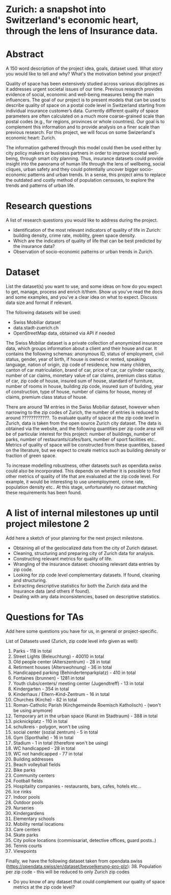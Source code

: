 # Zurich: a snapshot into Switzerland's economic heart, through the lens of Insurance data.


# Abstract
A 150 word description of the project idea, goals, dataset used. What story you would like to tell and why? What's the motivation behind your project?

Quality of space has been extensively studied across various disciplines as it addresses urgent societal issues of our time. Previous research provides evidence of social, economic and well-being measures being the main influencers. The goal of our project is to present models that can be used to describe quality of space on a postal code level in Switzerland starting from individual insurance customer’s data. Currently different quality of space parameters are often calculated on a much more coarse-grained scale than postal codes (e.g., for regions, provinces or whole countries). Our goal is to complement this information and to provide analysis on a finer scale than previous research. For this project, we will focus on some Swizerland's economic heart: Zurich. 

The information gathered through this model could then be used either by city policy makers or business partners in order to improve societal well-being, through smart city planning. Thus, insurance datasets could provide insight into the panorama of human life through the lens of wellbeing, social cliques, urban safety and they could potentially uncover bigger socio-economic patterns and urban trends. In a sense, this project aims to replace the outdated and costly method of population censuses, to explore the trends and patterns of urban life.


# Research questions
A list of research questions you would like to address during the project. 

- Identification of the most relevant indicators of quality of life in Zurich: building density, crime rate, mobility, green space density.
- Which are the indicators of quality of life that can be best predicted by the insurance data?
- Observation of socio-economic patterns or urban trends in Zurich.


# Dataset
List the dataset(s) you want to use, and some ideas on how do you expect to get, manage, process and enrich it/them. Show us you've read the docs and some examples, and you've a clear idea on what to expect. Discuss data size and format if relevant.

The following datasets will be used:

- Swiss Mobiliar dataset
- data.stadt-zuerich.ch
- OpenStreetMap data, obtained via API if needed

The Swiss Mobiliar dataset is a private collection of anonymized insurance data, which groups information about a client and their house and car. It contains the following schemas: anonymous ID, status of employment, civil status, gender, year of birth, if house is owned or rented, speaking language, nation of origin, zip code of residence, how many children, canton of car matriculation, brand of car, price of car, car cylinder capacity, number of car claims, monetary value of car claims, premium class status of car, zip code of house, insured sum of house, standard of furniture, number of rooms in house, building zip code, insured sum of building, year of construction, type of house, number of claims for house, money of claims, premium class status of house.

There are around 1M entries in the Swiss Mobiliar dataset, however when narrowing to the zip codes of Zurich, the number of entries is reduced to around ????????????.
To evaluate quality of space at the zip code level in Zurich, data is taken from the open source Zurich city dataset. The data is obtained via the website, and the following quantities per zip code area will be of particular interest for this project: number of buildings, number of parks, number of restaurants/cafes/bars, number of sport facilities etc.. Metrics of quality of space will be constructed from these quantities, based on the literature, but we expect to create metrics such as building density or fraction of green space.

To increase modelling robustness, other datasets such as opendata.swiss could also be incorporated. This depends on whether it is possible to find other metrics of quality of life that are evaluated at the zip code level. For example, it would be interesting to use unemployment, crime rate, population density etc.. At this stage, unfortunately no dataset matching these requirements has been found.


# A list of internal milestones up until project milestone 2
Add here a sketch of your planning for the next project milestone.

- Obtaining all of the geolocalized data from the city of Zurich dataset.
- Cleaning, structuring and preparing city of Zurich data for analysis.
- Constructing relevant metrics for quality of life.
- Wrangling of the Insurance dataset: choosing relevant data entries by zip code.
- Looking for zip code level complementary datasets. If found, cleaning and structuring.
- Extracting descriptive statistics for both the Zurich data and the Insurance data (and others if found).
- Dealing with any data inconsistencies, based on descriptive statistics.


# Questions for TAs
Add here some questions you have for us, in general or project-specific.


List of Datasets used (Zurich, zip code level info given as well):

1. Parks - 118 in total
2. Street Lights (Beleuchtung) - 40010 in total
3. Old people center (Alterszentrum) - 28 in total
4. Retirment houses (Alterswohnung) - 36 in total
5. Handicapped parking (Behindertenparkplatz) - 410 in total
6. Fontaines (brunnen) - 1281 in total
7. Youth clubs/centers/ meeting center (Jugendtreff) - 13 in total
8. Kindergarten - 354 in total
9. Kinderhaus / Eltern-Kind-Zentrum - 16 in total
10. Churches (Kirche) - 82 in total
11. Roman-Catholic Parish (Kirchgemeinde Roemisch Katholisch) - (won't be using anymore)
12. Temporary art in the urban space (Kunst im Stadtraum) - 388 in total
13. picknickplatz - 110 in total
14. schulkreis - polygon, won't be using
15. social center (sozial zentrum) - 5 in total
16. Gym (Sporthalle) - 16 in total
17. Stadium  - 1 in total (therefore won't be using)
18. WC handicapped - 28 in total
19. WC not handicapped - 77 in total
20. Building addresses 
21. Beach volleyball fields 
22. Bike parks
23. Community centers
24. Football fields
25. Hospitality companies - restaurants, bars, cafes, hotels etc...
26. Ice rinks
27. Indoor pools
28. Outdoor pools
29. Nurseries
30. Kindergardens
31. Elementary schools
32. Mobility rental locations
33. Care centers
34. Skate parks
35. City police locations (commissariat, detective offices, guard posts..)
36. Tennis courts
37. Viewpoints

Finally, we have the following dataset taken from opendata.swiss (https://opendata.swiss/en/dataset/bevoelkerung-pro-plz):
38. Population per zip code - this will be reduced to only Zurich zip codes



- Do you know of any dataset that could complement our quality of space metrics at the zip code level?
